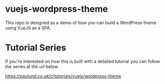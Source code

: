 # vuejs-wordpress-theme
This repo is designed as a demo of how you can build a WordPress theme using VueJS as a SPA.

# Tutorial Series
If you're interested on how this is built with a detailed tutorial you can follow the series at the url below

https://paulund.co.uk/c/tutorials/vuejs/wordpress-theme
